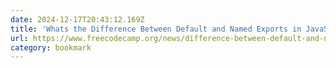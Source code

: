 ```yaml
---
date: 2024-12-17T20:43:12.169Z
title: 'Whats the Difference Between Default and Named Exports in JavaScript?'
url: https://www.freecodecamp.org/news/difference-between-default-and-named-exports-in-javascript/
category: bookmark
---
```

